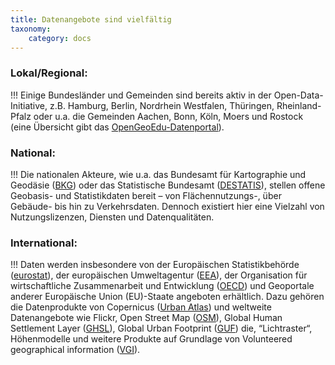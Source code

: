 ```yaml
---
title: Datenangebote sind vielfältig
taxonomy:
    category: docs
---
```


### Lokal/Regional:
!!! Einige Bundesländer und Gemeinden sind bereits aktiv in der Open-Data-Initiative, z.B. Hamburg, Berlin, Nordrhein Westfalen, Thüringen, Rheinland-Pfalz oder u.a. die Gemeinden Aachen, Bonn, Köln, Moers und Rostock (eine Übersicht gibt das [OpenGeoEdu-Datenportal](https://portal.opengeoedu.de/)).

### National:
!!! Die nationalen Akteure, wie u.a. das Bundesamt für Kartographie und Geodäsie ([BKG](https://www.bkg.bund.de/)) oder das Statistische Bundesamt ([DESTATIS](https://www.destatis.de/)), stellen offene Geobasis- und Statistikdaten bereit – von Flächennutzungs-, über Gebäude- bis hin zu Verkehrsdaten. Dennoch existiert hier eine Vielzahl von Nutzungslizenzen, Diensten und Datenqualitäten.

### International:
!!! Daten werden insbesondere von der Europäischen Statistikbehörde ([eurostat](http://ec.europa.eu/eurostat/de/data/database)), der europäischen Umweltagentur ([EEA](https://www.eea.europa.eu/data-and-maps)), der Organisation für wirtschaftliche Zusammenarbeit und Entwicklung ([OECD](https://data.oecd.org/)) und Geoportale anderer Europäische Union (EU)-Staate angeboten erhältlich. Dazu gehören die Datenprodukte von Copernicus ([Urban Atlas](http://copernicus.eu/data-access-satellite)) und weltweite Datenangebote wie Flickr, Open Street Map ([OSM](https://www.openstreetmap.de/)), Global Human Settlement Layer  ([GHSL](https://ghsl.jrc.ec.europa.eu/)), Global Urban Footprint ([GUF](https://www.dlr.de/eoc/desktopdefault.aspx/tabid-11725/20508_read-47944/)) die, “Lichtraster“, Höhenmodelle und weitere Produkte auf Grundlage von Volunteered geographical information ([VGI](https://de.wikipedia.org/wiki/Volunteered_geographic_information)).
